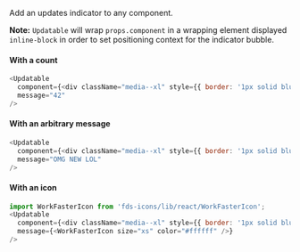 Add an updates indicator to any component.

**Note:** `Updatable` will wrap `props.component` in a wrapping element displayed `inline-block`
in order to set positioning context for the indicator bubble.

#### With a count

```js
<Updatable
  component={<div className="media--xl" style={{ border: '1px solid blue' }}>just a div, but could be anything</div>}
  message="42"
/>
```

#### With an arbitrary message

```js
<Updatable
  component={<div className="media--xl" style={{ border: '1px solid blue' }}>just a div, but could be anything</div>}
  message="OMG NEW LOL"
/>
```

#### With an icon

```js
import WorkFasterIcon from 'fds-icons/lib/react/WorkFasterIcon';
<Updatable
  component={<div className="media--xl" style={{ border: '1px solid blue' }}>just a div, but could be anything</div>}
  message={<WorkFasterIcon size="xs" color="#ffffff" />}
/>
```
